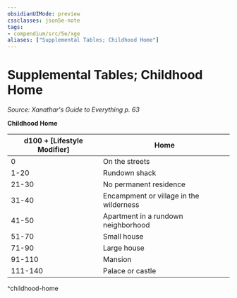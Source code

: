 ```yaml
---
obsidianUIMode: preview
cssclasses: json5e-note
tags:
- compendium/src/5e/xge
aliases: ["Supplemental Tables; Childhood Home"]
---
```

# Supplemental Tables; Childhood Home
*Source: Xanathar's Guide to Everything p. 63* 

**Childhood Home**

| d100 + <span>[Lifestyle Modifier]</span> | Home |
|------------------------------------------|------|
| 0 | On the streets |
| 1-20 | Rundown shack |
| 21-30 | No permanent residence |
| 31-40 | Encampment or village in the wilderness |
| 41-50 | Apartment in a rundown neighborhood |
| 51-70 | Small house |
| 71-90 | Large house |
| 91-110 | Mansion |
| 111-140 | Palace or castle |
^childhood-home